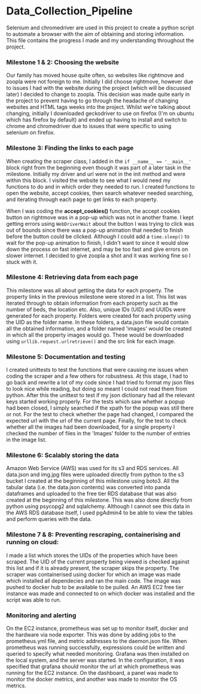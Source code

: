 # Data_Collection_Pipeline

Selenium and chromedriver are used in this project to create a python script to automate a browser with the aim of obtaining and storing information. This file contains the progress I made and my understanding throughout the project.

### Milestone 1 & 2: Choosing the website
Our family has moved house quite often, so websites like rightmove and zoopla were not foreign to me. Initially I did choose rightmove, however due to issues I had with the website during the project (which will be discussed later) I decided to change to zoopla. This decision was made quite early in the project to prevent having to go through the headache of changing websites and HTML tags weeks into the project. Whilst we're talking about changing, initially I downloaded geckodriver to use on firefox (I'm on ubuntu which has firefox by default) and ended up having to install and switch to chrome and chromedriver due to issues that were specific to using selenium on firefox.

### Milestone 3: Finding the links to each page
When creating the scraper class, I added in the `if __name__ == '__main__'` block right from the beginning even though it was part of a later task in the milestone. Initially my driver and url were not in the init method and were within this block. I visited the website to see what I would need my functions to do and in which order they needed to run. I created functions to open the website, accept cookies, then search whatever needed searching, and iterating through each page to get links to each property.

When I was coding the **accept_cookies()** function, the accept cookies button on rightmove was in a pop-up which was not in another frame. I kept getting errors using `WebDriverWait` about the button I was trying to click was out of bounds since there was a pop-up animation that needed to finish before the button could be clicked. Although I could add a `time.sleep()` to wait for the pop-up animation to finish, I didn't want to since it would slow down the process on fast internet, and may be too fast and give errors on slower internet. I decided to give zoopla a shot and it was working fine so I stuck with it.


### Milestone 4: Retrieving data from each page
This milestone was all about getting the data for each property. The property links in the previous milestone were stored in a list. This list was iterated through to obtain information from each property such as the number of beds, the location etc. Also, unique IDs (UID) and UUIDs were generated for each property. Folders were created for each property using the UID as the folder name. In these folders, a data.json file would contain all the obtained information, and a folder named 'images' would be created in which all the property images would go. These would be downloaded using `urllib.request.urlretrieve()` and the src link for each image.


### Milestone 5: Documentation and testing
I created unittests to test the functions that were causing me issues when coding the scraper and a few others for robustness. At this stage, I had to go back and rewrite a lot of my code since I had tried to format my json files to look nice while reading, but doing so meant I could not read them from python. After this the unittest to test if my json dictionary had all the relevant keys started working properly. For the tests which saw whether a popup had been closed, I simply searched if the xpath for the popup was still there or not. For the test to check whether the page had changed, I compared the expected url with the url of the current page. Finally, for the test to check whether all the images had been downloaded, for a single property I checked the number of files in the 'Images' folder to the number of entries in the image list.


### Milestone 6: Scalably storing the data
Amazon Web Service (AWS) was used for its s3 and RDS services. All data.json and img.jpg files were uploaded directly from python to the s3 bucket I created at the beginning of this milestone using boto3. All the tabular data (i.e. the data.json contents) was converted into panda dataframes and uploaded to the free tier RDS database that was also created at the beginning of this milestone. This was also done directly from python using psycopg2 and sqlalchemy. Although I cannot see this data in the AWS RDS database itself, I used pgAdmin4 to be able to view the tables and perform queries with the data.


### Milestone 7 & 8: Preventing rescraping, containerising and running on cloud:
I made a list which stores the UIDs of the properties which have been scraped. The UID of the current property being viewed is checked against this list and if it is already present, the scraper skips the property. The scraper was containerised using docker for which an image was made which installed all dependecies and ran the main code. The image was pushed to docker hub to be available to be pulled. An AWS EC2 free tier instance was made and connected to on which docker was installed and the script was able to run.


### Monitoring and alerting
On the EC2 instance, prometheus was set up to monitor itself, docker and the hardware via node exporter. This was done by adding jobs to the prometheus.yml file, and metric addresses to the daemon.json file. When prometheus was running successfully, expressions could be written and queried to specify what needed monitoring. Grafana was then installed on the local system, and the server was started. In the configuration, it was specified that grafana should monitor the url at which prometheus was running for the EC2 instance. On the dashboard, a panel was made to monitor the docker metrics, and another was made to monitor the OS metrics.